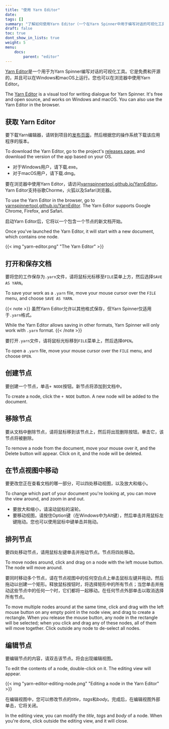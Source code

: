 ```yaml
---
title: "使用 Yarn Editor"
date: 
tags: []
summary: "了解如何使用Yarn Editor（一个在Yarn Spinner中用于编写对话的可视化工具）进行工作。-=-"
draft: false
toc: true
dont_show_in_lists: true
weight: 5
menu: 
    docs:
        parent: "editor"        
---
```


[Yarn Editor](https://github.com/YarnSpinnerTool/YarnEditor)是一个用于为Yarn Spinner编写对话的可视化工具。它是免费和开源的，并且可以在Windows和macOS上运行。您也可以在浏览器中使用Yarn Editor。

The [Yarn Editor](https://github.com/YarnSpinnerTool/YarnEditor) is a visual tool for writing dialogue for Yarn Spinner. It's free and open source, and works on Windows and macOS. You can also use the Yarn Editor in the browser.

## 获取 Yarn Editor

要下载Yarn编辑器，请转到项目的[发布页面](https://github.com/YarnSpinnerTool/YarnEditor/releases/latest)，然后根据您的操作系统下载该应用程序的版本。

To download the Yarn Editor, go to the project's [releases page](https://github.com/YarnSpinnerTool/YarnEditor/releases/latest), and download the version of the app based on your OS.

* 对于Windows用户，请下载.exe。
* 对于macOS用户，请下载.dmg。

要在浏览器中使用Yarn Editor，请访问[yarnspinnertool.github.io/YarnEditor](https://yarnspinnertool.github.io/YarnEditor/)。Yarn Editor支持谷歌Chorme，火狐以及Safari浏览器。

To use the Yarn Editor in the browser, go to [yarnspinnertool.github.io/YarnEditor](https://yarnspinnertool.github.io/YarnEditor/). The Yarn Editor supports Google Chrome, Firefox, and Safari.

启动Yarn Editor后，它将以一个包含一个节点的新文档开始。

Once you've launched the Yarn Editor, it will start with a new document, which contains one node.

{{< img "yarn-editor.png" "The Yarn Editor" >}}

## 打开和保存文档

要将您的工作保存为`.yarn`文件，请将鼠标光标移至`FILE`菜单上方，然后选择`SAVE AS YARN`。

To save your work as a `.yarn` file, move your mouse cursor over the `FILE` menu, and choose `SAVE AS YARN`. 

{{< note >}}
虽然Yarn Editor允许以其他格式保存，但Yarn Spinner仅适用于`.yarn`格式。

While the Yarn Editor allows saving in other formats, Yarn Spinner will only work with `.yarn` format. 
{{< /note >}}


要打开`.yarn`文件，请将鼠标光标移到`FILE`菜单上，然后选择`OPEN`。

To open a `.yarn` file, move your mouse cursor over the `FILE` menu, and choose `OPEN`. 

## 创建节点

要创建一个节点，单击`+ NODE`按钮。新节点将添加到文档中。

To create a node, click the `+ NODE` button. A new node will be added to the document.

## 移除节点

要从文档中删除节点，请将鼠标移到该节点上，然后将出现删除按钮。单击它，该节点将被删除。

To remove a node from the document, move your mouse over it, and the Delete button will appear. Click on it, and the node will be deleted.

## 在节点视图中移动

要更改您正在查看文档的哪一部分，可以四处移动视图，以及放大和缩小。

To change which part of your document you're looking at, you can move the view around, and zoom in and out.

* 要放大和缩小，请滚动鼠标的滚轮。
* 要移动视图，请按住Option键（在Windows中为Alt键），然后单击并用鼠标左键拖动。您也可以使用鼠标中键单击并拖动。

## 排列节点

要四处移动节点，请用鼠标左键单击并拖动节点。节点将四处移动。

To move nodes around, click and drag on a node with the left mouse button. The node will move around.

要同时移动多个节点，请在节点视图中的任何空白点上单击鼠标左键并拖动，然后拖动以创建一个矩形。释放鼠标按钮时，将选择矩形中的所有节点；当您单击并拖动这些节点中的任何一个时，它们都将一起移动。在任何节点外部单击以取消选择所有节点。

To move multiple nodes around at the same time, click and drag with the left mouse button on any empty point in the node view, and drag to create a rectangle. When you release the mouse button, any node in the rectangle will be selected; when you click and drag any of these nodes, all of them will move together. Click outside any node to de-select all nodes.

## 编辑节点

要编辑节点的内容，请双击该节点。将会出现编辑视图。

To edit the contents of a node, double-click on it. The editing view will appear.

{{< img  "yarn-editor-editing-node.png" "Editing a node in the Yarn Editor" >}}

在编辑视图中，您可以修改节点的*title*，*tags*和*body*。完成后，在编辑视图外部单击，它将关闭。

In the editing view, you can modify the *title*, *tags* and *body* of a node. When you're done, click outside the editing view, and it will close.